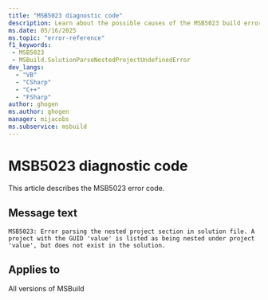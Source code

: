 ```yaml
---
title: "MSB5023 diagnostic code"
description: Learn about the possible causes of the MSB5023 build error, and get troubleshooting tips.
ms.date: 05/16/2025
ms.topic: "error-reference"
f1_keywords:
 - MSB5023
 - MSBuild.SolutionParseNestedProjectUndefinedError
dev_langs:
  - "VB"
  - "CSharp"
  - "C++"
  - "FSharp"
author: ghogen
ms.author: ghogen
manager: mijacobs
ms.subservice: msbuild
---
```


# MSB5023 diagnostic code

<!-- :::ErrorDefinitionDescription::: -->
<!-- :::editable-content name="introDescription"::: -->
This article describes the MSB5023 error code.
<!-- :::editable-content-end::: -->

## Message text

<!-- :::editable-content name="messageText"::: -->
`MSB5023: Error parsing the nested project section in solution file. A project with the GUID 'value' is listed as being nested under project 'value', but does not exist in the solution.`
<!-- :::editable-content-end::: -->
<!-- MSB5023: Error parsing the nested project section in solution file. A project with the GUID "{0}" is listed as being nested under project "{1}", but does not exist in the solution. -->

<!-- :::editable-content name="postOutputDescription"::: -->
<!--
{StrBegin="MSB5023: "}UE: The solution filename is provided separately to loggers.
-->
<!-- :::editable-content-end::: -->
<!-- :::ErrorDefinitionDescription-end::: -->

## Applies to

All versions of MSBuild
